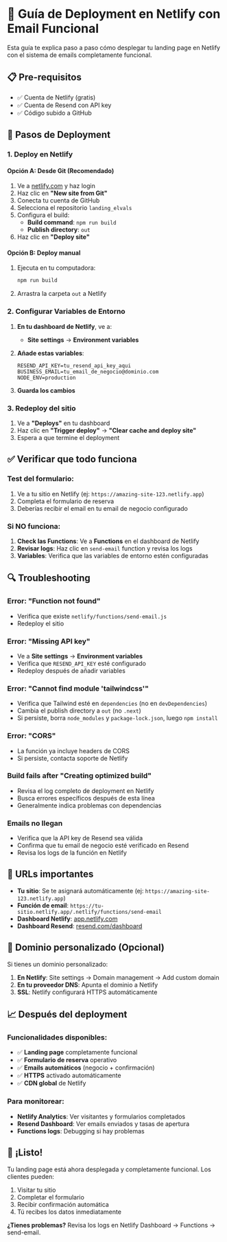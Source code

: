 # 🚀 Guía de Deployment en Netlify con Email Funcional

Esta guía te explica paso a paso cómo desplegar tu landing page en Netlify con el sistema de emails completamente funcional.

## 📋 Pre-requisitos

- ✅ Cuenta de Netlify (gratis)
- ✅ Cuenta de Resend con API key
- ✅ Código subido a GitHub

## 🔧 Pasos de Deployment

### 1. **Deploy en Netlify**

#### Opción A: Desde Git (Recomendado)
1. Ve a [netlify.com](https://netlify.com) y haz login
2. Haz clic en **"New site from Git"**
3. Conecta tu cuenta de GitHub
4. Selecciona el repositorio `landing_elvals`
5. Configura el build:
   - **Build command**: `npm run build`
   - **Publish directory**: `out`
6. Haz clic en **"Deploy site"**

#### Opción B: Deploy manual
1. Ejecuta en tu computadora:
   ```bash
   npm run build
   ```
2. Arrastra la carpeta `out` a Netlify

### 2. **Configurar Variables de Entorno**

1. **En tu dashboard de Netlify**, ve a:
   - **Site settings** → **Environment variables**

2. **Añade estas variables**:
   ```
   RESEND_API_KEY=tu_resend_api_key_aqui
   BUSINESS_EMAIL=tu_email_de_negocio@dominio.com
   NODE_ENV=production
   ```

3. **Guarda los cambios**

### 3. **Redeploy del sitio**

1. Ve a **"Deploys"** en tu dashboard
2. Haz clic en **"Trigger deploy"** → **"Clear cache and deploy site"**
3. Espera a que termine el deployment

## ✅ **Verificar que todo funciona**

### Test del formulario:
1. Ve a tu sitio en Netlify (ej: `https://amazing-site-123.netlify.app`)
2. Completa el formulario de reserva
3. Deberías recibir el email en tu email de negocio configurado

### Si NO funciona:
1. **Check las Functions**: Ve a **Functions** en el dashboard de Netlify
2. **Revisar logs**: Haz clic en `send-email` function y revisa los logs
3. **Variables**: Verifica que las variables de entorno estén configuradas

## 🔍 **Troubleshooting**

### **Error: "Function not found"**
- Verifica que existe `netlify/functions/send-email.js`
- Redeploy el sitio

### **Error: "Missing API key"**
- Ve a **Site settings** → **Environment variables**
- Verifica que `RESEND_API_KEY` esté configurado
- Redeploy después de añadir variables

### **Error: "Cannot find module 'tailwindcss'"**
- Verifica que Tailwind esté en `dependencies` (no en `devDependencies`)
- Cambia el publish directory a `out` (no `.next`)
- Si persiste, borra `node_modules` y `package-lock.json`, luego `npm install`

### **Error: "CORS"**
- La función ya incluye headers de CORS
- Si persiste, contacta soporte de Netlify

### **Build fails after "Creating optimized build"**
- Revisa el log completo de deployment en Netlify
- Busca errores específicos después de esta línea
- Generalmente indica problemas con dependencias

### **Emails no llegan**
- Verifica que la API key de Resend sea válida
- Confirma que tu email de negocio esté verificado en Resend
- Revisa los logs de la función en Netlify

## 📱 **URLs importantes**

- **Tu sitio**: Se te asignará automáticamente (ej: `https://amazing-site-123.netlify.app`)
- **Función de email**: `https://tu-sitio.netlify.app/.netlify/functions/send-email`
- **Dashboard Netlify**: [app.netlify.com](https://app.netlify.com)
- **Dashboard Resend**: [resend.com/dashboard](https://resend.com/dashboard)

## 🎯 **Dominio personalizado (Opcional)**

Si tienes un dominio personalizado:

1. **En Netlify**: Site settings → Domain management → Add custom domain
2. **En tu proveedor DNS**: Apunta el dominio a Netlify
3. **SSL**: Netlify configurará HTTPS automáticamente

## 📈 **Después del deployment**

### Funcionalidades disponibles:
- ✅ **Landing page** completamente funcional
- ✅ **Formulario de reserva** operativo
- ✅ **Emails automáticos** (negocio + confirmación)
- ✅ **HTTPS** activado automáticamente
- ✅ **CDN global** de Netlify

### Para monitorear:
- **Netlify Analytics**: Ver visitantes y formularios completados
- **Resend Dashboard**: Ver emails enviados y tasas de apertura
- **Functions logs**: Debugging si hay problemas

## 🚀 **¡Listo!**

Tu landing page está ahora desplegada y completamente funcional. Los clientes pueden:
1. Visitar tu sitio
2. Completar el formulario
3. Recibir confirmación automática
4. Tú recibes los datos inmediatamente

**¿Tienes problemas?** Revisa los logs en Netlify Dashboard → Functions → send-email.